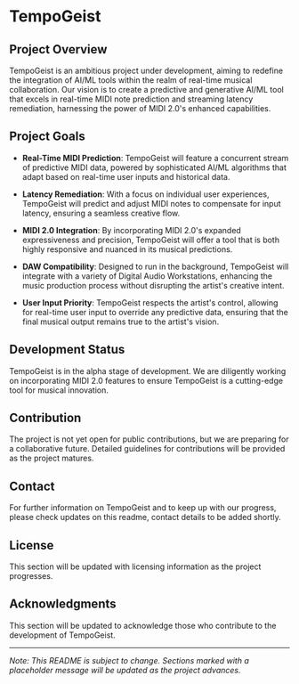 # TempoGeist

## Project Overview

TempoGeist is an ambitious project under development, aiming to redefine the integration of AI/ML tools within the realm of real-time musical collaboration. Our vision is to create a predictive and generative AI/ML tool that excels in real-time MIDI note prediction and streaming latency remediation, harnessing the power of MIDI 2.0's enhanced capabilities.

## Project Goals

- **Real-Time MIDI Prediction**: TempoGeist will feature a concurrent stream of predictive MIDI data, powered by sophisticated AI/ML algorithms that adapt based on real-time user inputs and historical data.
  
- **Latency Remediation**: With a focus on individual user experiences, TempoGeist will predict and adjust MIDI notes to compensate for input latency, ensuring a seamless creative flow.

- **MIDI 2.0 Integration**: By incorporating MIDI 2.0's expanded expressiveness and precision, TempoGeist will offer a tool that is both highly responsive and nuanced in its musical predictions.

- **DAW Compatibility**: Designed to run in the background, TempoGeist will integrate with a variety of Digital Audio Workstations, enhancing the music production process without disrupting the artist's creative intent.

- **User Input Priority**: TempoGeist respects the artist's control, allowing for real-time user input to override any predictive data, ensuring that the final musical output remains true to the artist's vision.

## Development Status

TempoGeist is in the alpha stage of development. We are diligently working on incorporating MIDI 2.0 features to ensure TempoGeist is a cutting-edge tool for musical innovation.

## Contribution

The project is not yet open for public contributions, but we are preparing for a collaborative future. Detailed guidelines for contributions will be provided as the project matures.

## Contact

For further information on TempoGeist and to keep up with our progress, please check updates on this readme, contact details to be added shortly. 

## License

This section will be updated with licensing information as the project progresses.

## Acknowledgments

This section will be updated to acknowledge those who contribute to the development of TempoGeist.

---

*Note: This README is subject to change. Sections marked with a placeholder message will be updated as the project advances.*
